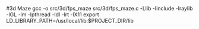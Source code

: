
#3d Maze
	gcc -o src/3d/fps_maze src/3d/fps_maze.c -Llib -Iinclude -lraylib -lGL -lm -lpthread -ldl -lrt -lX11
	export LD_LIBRARY_PATH=/usr/local/lib:$PROJECT_DIR/lib

